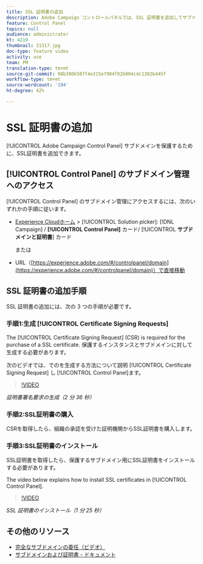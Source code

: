 ```yaml
---
title: SSL 証明書の追加
description: Adobe Campaign コントロールパネルでは、SSL 証明書を追加してサブドメインを保護できます。
feature: Control Panel
topics: null
audience: administrator
kt: 4219
thumbnail: 31317.jpg
doc-type: feature video
activity: use
team: PM
translation-type: tm+mt
source-git-commit: 98b300b507f4e315e7904f82b004cdc1302b445f
workflow-type: tm+mt
source-wordcount: '194'
ht-degree: 42%

---
```



# SSL 証明書の追加

[!UICONTROL Adobe Campaign Control Panel] サブドメインを保護するために、SSL証明書を追加できます。

## [!UICONTROL Control Panel] のサブドメイン管理へのアクセス

[!UICONTROL Control Panel] のサブドメイン管理にアクセスするには、次のいずれかの手順に従います。

* [Experience Cloudホーム](https://experience.adobe.com/#/home) > [!UICONTROL Solution picker]: [!DNL Campaign] / **[!UICONTROL Control Panel]** カード/ [!UICONTROL **サブドメインと証明書**] カード

   または
* URL（[https://experience.adobe.com/#/controlpanel/domain](https://experience.adobe.com/#/controlpanel/domain)）で直接移動

## SSL 証明書の追加手順

SSL 証明書の追加には、次の 3 つの手順が必要です。

### 手順1:生成 [!UICONTROL Certificate Signing Requests]

The [!UICONTROL Certificate Signing Request] (CSR) is required for the purchase of a SSL certificate. 保護するインスタンスとサブドメインに対して生成する必要があります。

次のビデオでは、でのを生成する方法について説明 [!UICONTROL Certificate Signing Request] し [!UICONTROL Control Panel]ます。

>[!VIDEO](https://video.tv.adobe.com/v/31317?quality=12)

*証明書署名要求の生成（2 分 36 秒）*

### 手順2:SSL証明書の購入

CSRを取得したら、組織の承認を受けた証明機関からSSL証明書を購入します。

### 手順3:SSL証明書のインストール

SSL証明書を取得したら、保護するサブドメイン用にSSL証明書をインストールする必要があります。

The video below explains how to install SSL certificates in [!UICONTROL Control Panel].

>[!VIDEO](https://video.tv.adobe.com/v/31166?quality=12)

*SSL 証明書のインストール（1 分 25 秒）*

## その他のリソース

* [完全なサブドメインの委任（ビデオ）](./subdomain-delegation.md)
* [サブドメインおよび証明書 - ドキュメント](https://docs.adobe.com/content/help/ja-JP/control-panel/using/subdomains-and-certificates/renewing-subdomain-certificate.html)
